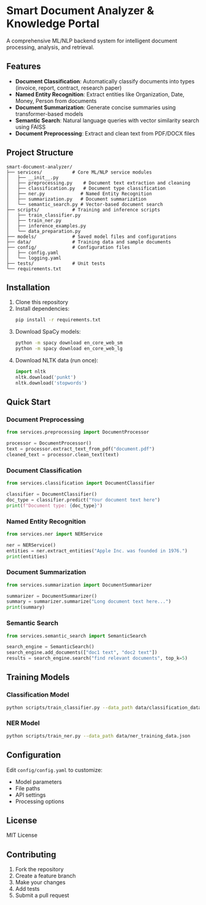 # Smart Document Analyzer & Knowledge Portal

A comprehensive ML/NLP backend system for intelligent document processing, analysis, and retrieval.

## Features

- **Document Classification**: Automatically classify documents into types (invoice, report, contract, research paper)
- **Named Entity Recognition**: Extract entities like Organization, Date, Money, Person from documents
- **Document Summarization**: Generate concise summaries using transformer-based models
- **Semantic Search**: Natural language queries with vector similarity search using FAISS
- **Document Preprocessing**: Extract and clean text from PDF/DOCX files

## Project Structure

```
smart-document-analyzer/
├── services/           # Core ML/NLP service modules
│   ├── __init__.py
│   ├── preprocessing.py    # Document text extraction and cleaning
│   ├── classification.py   # Document type classification
│   ├── ner.py             # Named Entity Recognition
│   ├── summarization.py   # Document summarization
│   └── semantic_search.py # Vector-based document search
├── scripts/            # Training and inference scripts
│   ├── train_classifier.py
│   ├── train_ner.py
│   ├── inference_examples.py
│   └── data_preparation.py
├── models/             # Saved model files and configurations
├── data/               # Training data and sample documents
├── config/             # Configuration files
│   ├── config.yaml
│   └── logging.yaml
├── tests/              # Unit tests
└── requirements.txt
```

## Installation

1. Clone this repository
2. Install dependencies:
   ```bash
   pip install -r requirements.txt
   ```
3. Download SpaCy models:
   ```bash
   python -m spacy download en_core_web_sm
   python -m spacy download en_core_web_lg
   ```
4. Download NLTK data (run once):
   ```python
   import nltk
   nltk.download('punkt')
   nltk.download('stopwords')
   ```

## Quick Start

### Document Preprocessing
```python
from services.preprocessing import DocumentProcessor

processor = DocumentProcessor()
text = processor.extract_text_from_pdf("document.pdf")
cleaned_text = processor.clean_text(text)
```

### Document Classification
```python
from services.classification import DocumentClassifier

classifier = DocumentClassifier()
doc_type = classifier.predict("Your document text here")
print(f"Document type: {doc_type}")
```

### Named Entity Recognition
```python
from services.ner import NERService

ner = NERService()
entities = ner.extract_entities("Apple Inc. was founded in 1976.")
print(entities)
```

### Document Summarization
```python
from services.summarization import DocumentSummarizer

summarizer = DocumentSummarizer()
summary = summarizer.summarize("Long document text here...")
print(summary)
```

### Semantic Search
```python
from services.semantic_search import SemanticSearch

search_engine = SemanticSearch()
search_engine.add_documents(["doc1 text", "doc2 text"])
results = search_engine.search("find relevant documents", top_k=5)
```

## Training Models

### Classification Model
```bash
python scripts/train_classifier.py --data_path data/classification_data.csv
```

### NER Model
```bash
python scripts/train_ner.py --data_path data/ner_training_data.json
```

## Configuration

Edit `config/config.yaml` to customize:
- Model parameters
- File paths
- API settings
- Processing options

## License

MIT License

## Contributing

1. Fork the repository
2. Create a feature branch
3. Make your changes
4. Add tests
5. Submit a pull request
